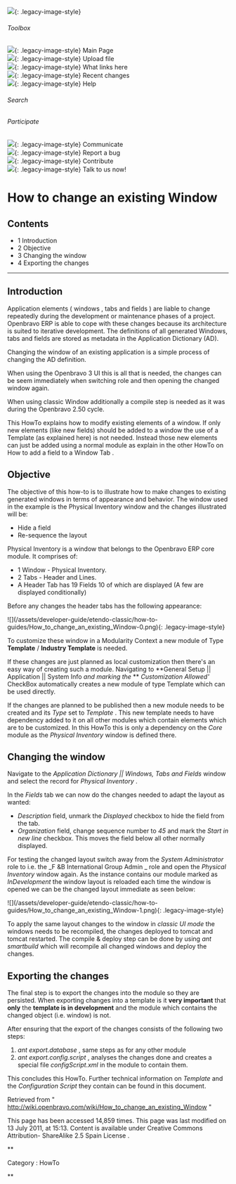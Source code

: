![](skins/openbravo/images/social-blogs-sidebar-banner.png){: .legacy-image-style}

######  Toolbox

![](skins/openbravo/images/flecha1.jpg){: .legacy-image-style} Main Page  
![](skins/openbravo/images/flecha1.jpg){: .legacy-image-style} Upload file  
![](skins/openbravo/images/flecha1.jpg){: .legacy-image-style} What links here  
![](skins/openbravo/images/flecha1.jpg){: .legacy-image-style} Recent changes  
![](skins/openbravo/images/flecha1.jpg){: .legacy-image-style} Help  
  
  

######  Search

######  Participate

![](skins/openbravo/images/flecha1.jpg){: .legacy-image-style} Communicate  
![](skins/openbravo/images/flecha1.jpg){: .legacy-image-style} Report a bug  
![](skins/openbravo/images/flecha1.jpg){: .legacy-image-style} Contribute  
![](skins/openbravo/images/flecha1.jpg){: .legacy-image-style} Talk to us now!  

  

#  How to change an existing Window

##  Contents

  * 1  Introduction 
  * 2  Objective 
  * 3  Changing the window 
  * 4  Exporting the changes 

  
---  
  
##  Introduction

Application elements (  windows  ,  tabs  and  fields  ) are liable to change
repeatedly during the development or maintenance phases of a project.
Openbravo ERP is able to cope with these changes because its architecture is
suited to iterative development. The definitions of all generated Windows,
tabs and fields are stored as metadata in the Application Dictionary (AD).

Changing the window of an existing application is a simple process of changing
the AD definition.

When using the Openbravo 3 UI this is all that is needed, the changes can be
seem immediately when switching role and then opening the changed window
again.

When using classic Window additionally a compile step is needed as it was
during the Openbravo 2.50 cycle.

This HowTo explains how to modify existing elements of a window. If only new
elements (like new fields) should be added to a window the use of a Template
(as explained here) is not needed. Instead those new elements can just be
added using a normal module as explain in the other HowTo on  How to add a
field to a Window Tab  .

##  Objective

The objective of this how-to is to illustrate how to make changes to existing
generated windows in terms of appearance and behavior. The window used in the
example is the Physical Inventory window and the changes illustrated will be:

  * Hide a field 
  * Re-sequence the layout 

Physical Inventory is a window that belongs to the Openbravo ERP core module.
It comprises of:

  * 1 Window - Physical Inventory. 
  * 2 Tabs - Header and Lines. 
  * A Header Tab has 19 Fields 10 of which are displayed (A few are displayed conditionally) 

Before any changes the header tabs has the following appearance:

  

![](/assets/developer-guide/etendo-classic/how-to-
guides/How_to_change_an_existing_Window-0.png){: .legacy-image-style}

  
To customize these window in a Modularity Context a new module of Type
**Template** / **Industry Template** is needed.

If these changes are just planned as local customization then there's an easy
way of creating such a module. Navigating to **General Setup || Application ||
System Info _and marking the_ ** _Customization Allowed'_ CheckBox
automatically creates a new module of type Template which can be used
directly.

If the changes are planned to be published then a new module needs to be
created and its _Type_ set to _Template_ . This new template needs to have
dependency added to it on all other modules which contain elements which are
to be customized. In this HowTo this is only a dependency on the _Core_ module
as the _Physical Inventory_ window is defined there.

##  Changing the window

Navigate to the _Application Dictionary || Windows, Tabs and Fields_ window
and select the record for _Physical Inventory_ .

In the _Fields_ tab we can now do the changes needed to adapt the layout as
wanted:

  * _Description_ field, unmark the _Displayed_ checkbox to hide the field from the tab. 
  * _Organization_ field, change sequence number to _45_ and mark the _Start in new line_ checkbox. This moves the field below all other normally displayed. 

  
For testing the changed layout switch away from the _System Administrator_
role to i.e. the _F &B International Group Admin _ role and open the _Physical
Inventory_ window again. As the instance contains our module marked as
_InDevelopment_ the window layout is reloaded each time the window is opened
we can be the changed layout immediate as seen below:

  

![](/assets/developer-guide/etendo-classic/how-to-
guides/How_to_change_an_existing_Window-1.png){: .legacy-image-style}

  
To apply the same layout changes to the window in _classic UI mode_ the
windows needs to be recompiled, the changes deployed to tomcat and tomcat
restarted. The compile & deploy step can be done by using _ant smartbuild_
which will recompile all changed windows and deploy the changes.

  

##  Exporting the changes

The final step is to export the changes into the module so they are persisted.
When exporting changes into a template is it **very important** that **only**
the **template is in development** and the module which contains the changed
object (i.e. window) is not.

After ensuring that the export of the changes consists of the following two
steps:

  1. _ant export.database_ , same steps as for any other module 
  2. _ant export.config.script_ , analyses the changes done and creates a special file _configScript.xml_ in the module to contain them. 

This concludes this HowTo. Further technical information on _Template_ and the
_Configuration Script_ they contain can be found in  this  document.

Retrieved from "
http://wiki.openbravo.com/wiki/How_to_change_an_existing_Window  "

This page has been accessed 14,859 times. This page was last modified on 13
July 2011, at 15:13. Content is available under  Creative Commons Attribution-
ShareAlike 2.5 Spain License  .

  
**

Category  :  HowTo

**

